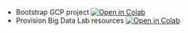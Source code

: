 * Bootstrap GCP project [![Open in Colab](https://colab.research.google.com/assets/colab-badge.svg)](https://colab.research.google.com/github/biodatageeks/ds-lab-infra/blob/colab-dev/notebooks/01_ds_lab_project_bootstrap.ipynb)
* Provision Big Data Lab resources [![Open in Colab](https://colab.research.google.com/assets/colab-badge.svg)](https://colab.research.google.com/github/biodatageeks/ds-lab-infra/blob/colab-dev/notebooks/01_ds_lab_project_bootstrap.ipynb)

